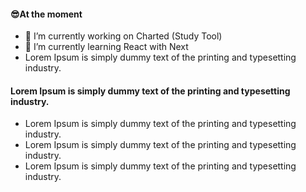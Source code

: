 <h4>😎At the moment</h4>
<ul>
  <li>🔭 I’m currently working on Charted (Study Tool)</li>
  <li>🌱 I’m currently learning React with Next</li>
  <li>Lorem Ipsum is simply dummy text of the printing and typesetting industry.</li>
</ul>
<h4>Lorem Ipsum is simply dummy text of the printing and typesetting industry.</h4>
<ul>
  <li>Lorem Ipsum is simply dummy text of the printing and typesetting industry.</li>
  <li>Lorem Ipsum is simply dummy text of the printing and typesetting industry.</li>
  <li>Lorem Ipsum is simply dummy text of the printing and typesetting industry.</li>
</ul>
